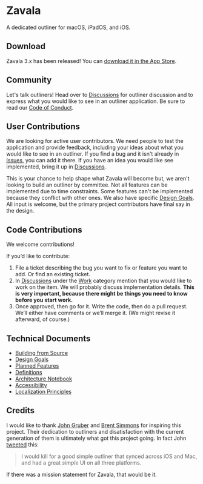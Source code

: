 # Zavala

A dedicated outliner for macOS, iPadOS, and iOS.

## Download

Zavala 3.x has been released! You can [download it in the App Store](https://apps.apple.com/us/app/zavala/id1546457750).

## Community

Let's talk outliners! Head over to [Discussions](https://github.com/vincode-io/Zavala/discussions) for outliner discussion and to express what you would like to see in an outliner application. Be sure to read our [Code of Conduct](https://github.com/vincode-io/Zavala/wiki/Code-of-Conduct).

## User Contributions

We are looking for active user contributors.  We need people to test the application and provide feedback, including your
ideas about what you would like to see in an outliner.  If you find a bug and it isn't already in 
[Issues](https://github.com/vincode-io/Zavala/issues), you can add it there.  If you have an idea you would like see implemented,
bring it up in [Discussions](https://github.com/vincode-io/Zavala/discussions).

This is your chance to help shape what Zavala will become but, we aren't looking to build an outliner by committee.  Not all features
can be implemented due to time constraints. Some features can't be implemented because they conflict with other ones.  We also
have specific [Design Goals](https://github.com/vincode-io/Zavala/wiki/Design-Goals).  All input is welcome, but the primary
project contributors have final say in the design.

## Code Contributions

We welcome contributions!

If you’d like to contribute:

1. File a ticket describing the bug you want to fix or feature you want to add. Or find an existing ticket.
2. In [Discussions](https://github.com/vincode-io/Zavala/discussions) under the [Work](https://github.com/vincode-io/Zavala/discussions/categories/work) category mention that you would like to work on the item. We will probably discuss implementation details.  **This is very important, because there might be things you need to know before you start work.**
4. Once approved, then go for it. Write the code, then do a pull request. We’ll either have comments or we’ll merge it. (We might revise it afterward, of course.)

## Technical Documents

* [Building from Source](https://github.com/vincode-io/Zavala/wiki/Building-from-Source)
* [Design Goals](https://github.com/vincode-io/Zavala/wiki/Design-Goals)
* [Planned Features](https://github.com/vincode-io/Zavala/wiki/Planned-Features)
* [Definitions](https://github.com/vincode-io/Zavala/wiki/Definitions)
* [Architecture Notebook](https://github.com/vincode-io/Zavala/wiki/Architecture-Notebook)
* [Accessibility](https://github.com/vincode-io/Zavala/wiki/Accessibility)
* [Localization Principles](https://github.com/vincode-io/Zavala/wiki/Localization-Principles)

## Credits

I would like to thank [John Gruber](https://daringfireball.net) and [Brent Simmons](https://inessential.com)
for inspiring this project. Their dedication to outliners and disatisfaction with the current generation of
them is ultimately what got this project going.  In fact John [tweeted](https://twitter.com/gruber/status/1277329886080905219) this:

> I would kill for a good simple outliner that synced across iOS and Mac, and had a great *simple* UI on all three platforms.

If there was a mission statement for Zavala, that would be it.
